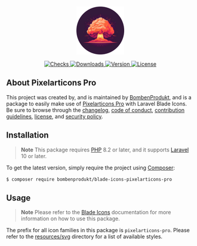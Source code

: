 <p align="center">
    <a href="https://bombenprodukt.com" target="_blank">
        <img src="https://raw.githubusercontent.com/BombenProdukt/assets/main/logo-text.svg" width="128" alt="BombenProdukt Logo" />
    </a>
</p>

<p align="center">
    <a href="https://github.com/BombenProdukt/blade-icons-pixelarticons-pro/actions">
        <img src="https://badge.sh/github/check-runs/BombenProdukt/blade-icons-pixelarticons-pro" alt="Checks" />
    </a>
    <a href="https://packagist.org/packages/bombenprodukt/blade-icons-pixelarticons-pro">
        <img src="https://badge.sh/packagist/downloads/BombenProdukt/blade-icons-pixelarticons-pro" alt="Downloads" />
    </a>
    <a href="https://packagist.org/packages/bombenprodukt/blade-icons-pixelarticons-pro">
        <img src="https://badge.sh/packagist/version/BombenProdukt/blade-icons-pixelarticons-pro" alt="Version" />
    </a>
    <a href="https://packagist.org/packages/bombenprodukt/blade-icons-pixelarticons-pro">
        <img src="https://badge.sh/packagist/license/BombenProdukt/blade-icons-pixelarticons-pro" alt="License" />
    </a>
</p>

## About Pixelarticons Pro

This project was created by, and is maintained by [BombenProdukt](https://github.com/BombenProdukt), and is a package to easily make use of [Pixelarticons Pro](https://pixelarticons.com/) with Laravel Blade Icons. Be sure to browse through the [changelog](CHANGELOG.md), [code of conduct](.github/CODE_OF_CONDUCT.md), [contribution guidelines](.github/CONTRIBUTING.md), [license](LICENSE), and [security policy](.github/SECURITY.md).

## Installation

> **Note**
> This package requires [PHP](https://www.php.net/) 8.2 or later, and it supports [Laravel](https://laravel.com/) 10 or later.

To get the latest version, simply require the project using [Composer](https://getcomposer.org/):

```bash
$ composer require bombenprodukt/blade-icons-pixelarticons-pro
```

## Usage

> **Note**
> Please refer to the [Blade Icons](https://github.com/BombenProdukt/blade-icons) documentation for more information on how to use this package.

The prefix for all icon families in this package is `pixelarticons-pro`. Please refer to the [resources/svg](/resources/svg) directory for a list of available styles.
